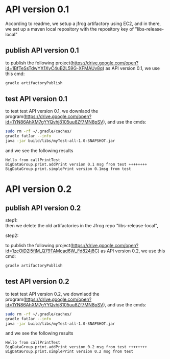 


# API version 0.1  

According to readme, we setup a jfrog artifactory using EC2, and in there, we set up a maven local repository with the repository key of "libs-release-local"


## publish API version 0.1  

to publish the following project(https://drive.google.com/open?id=1BfTeSsTdwYX1XyC4uB2L59G-XFMAUv8q) as API version 0.1, we use this cmd:  
```sh
gradle artifactoryPublish
```

## test API version 0.1  

to test test API version 0.1, we downlaod the program(https://drive.google.com/open?id=1YN86AhXM7gYYQvhj8105uu8Zf7MN8pSV), and use the cmds:
```sh
sudo rm -rf ~/.gradle/caches/
gradle fatJar --info
java -jar build/libs/myTest-all-1.0-SNAPSHOT.jar 
```

and we see the following results
```
Hello from callPrintTest
BigDataGroup.print.addPrint version 0.1 msg from test ++++++++
BigDataGroup.print.simplePrint version 0.1msg from test
```

# API version 0.2  

## publish API version 0.2  

step1:  
then we delete the old artifactories in the Jfrog repo "libs-release-local",

step2:   

to publish the following project(https://drive.google.com/open?id=1zcOiD2l5fjM_Q79TAMcad6W_Fd824j8C) as API version 0.2, we use this cmd:  
```sh
gradle artifactoryPublish
```

## test API version 0.2  

to test test API version 0.2, we downlaod the program(https://drive.google.com/open?id=1YN86AhXM7gYYQvhj8105uu8Zf7MN8pSV), and use the cmds:
```sh
sudo rm -rf ~/.gradle/caches/
gradle fatJar --info
java -jar build/libs/myTest-all-1.0-SNAPSHOT.jar 
```

and we see the following results
```
Hello from callPrintTest
BigDataGroup.print.addPrint version 0.2 msg from test ++++++++
BigDataGroup.print.simplePrint version 0.2 msg from test
```
